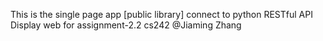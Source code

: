 This is the single page app [public library] connect to python RESTful API
Display web for assignment-2.2 cs242
@Jiaming Zhang